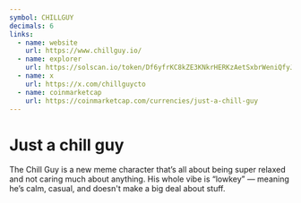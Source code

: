 ```yaml
---
symbol: CHILLGUY
decimals: 6
links:
  - name: website
    url: https://www.chillguy.io/
  - name: explorer
    url: https://solscan.io/token/Df6yfrKC8kZE3KNkrHERKzAetSxbrWeniQfyJY4Jpump
  - name: x
    url: https://x.com/chillguycto
  - name: coinmarketcap
    url: https://coinmarketcap.com/currencies/just-a-chill-guy
---
```


# Just a chill guy

The Chill Guy is a new meme character that’s all about being super relaxed and not caring much about anything. His whole vibe is “lowkey” — meaning he’s calm, casual, and doesn't make a big deal about stuff.
